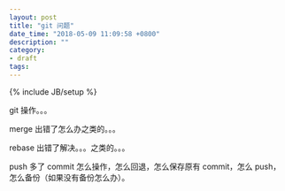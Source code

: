 ```yaml
---
layout: post
title: "git 问题"
date_time: "2018-05-09 11:09:58 +0800"
description: ""
category:
- draft
tags:
---
```

{% include JB/setup %}

git 操作。。。

merge 出错了怎么办之类的。。。

rebase 出错了解决。。。之类的。。。


push 多了 commit 怎么操作，怎么回退，怎么保存原有 commit，怎么 push，怎么备份（如果没有备份怎么办）。
